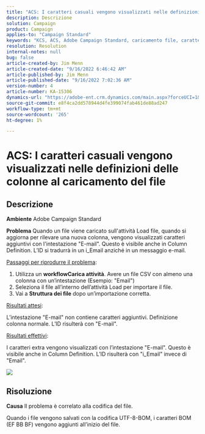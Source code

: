 ```yaml
---
title: "ACS: I caratteri casuali vengono visualizzati nelle definizioni delle colonne al caricamento del file"
description: Descrizione
solution: Campaign
product: Campaign
applies-to: "Campaign Standard"
keywords: "KCS, ACS, Adobe Campaign Standard, caricamento file, caratteri casuali, definizioni di colonne, Etichetta, ID, file caricato, caricamento attività"
resolution: Resolution
internal-notes: null
bug: false
article-created-by: Jim Menn
article-created-date: "9/16/2022 6:46:42 AM"
article-published-by: Jim Menn
article-published-date: "9/16/2022 7:02:36 AM"
version-number: 4
article-number: KA-15306
dynamics-url: "https://adobe-ent.crm.dynamics.com/main.aspx?forceUCI=1&pagetype=entityrecord&etn=knowledgearticle&id=40695b52-8b35-ed11-9db1-0022480866ad"
source-git-commit: e8f4ca2dd578944d4fe399074fab461de88ad247
workflow-type: tm+mt
source-wordcount: '265'
ht-degree: 1%

---
```


# ACS: I caratteri casuali vengono visualizzati nelle definizioni delle colonne al caricamento del file

## Descrizione


<b>Ambiente</b>
Adobe Campaign Standard

<b>Problema</b>
Quando un file viene caricato sull&#39;attività Load file, quando si aggiorna per rilevare una nuova colonna, vengono visualizzati caratteri aggiuntivi con l&#39;intestazione &quot;E-mail&quot;.
Questo è visibile anche in Column Definition.
L’ID si tradurrà in un i_Email anziché in un messaggio e-mail.

<u>Passaggi per riprodurre il problema</u>:

1. Utilizza un <b>workflow</b><b>Carica attività</b>.
Avere un file CSV con almeno una colonna con un’intestazione (Esempio: &quot;Email&quot;)
2. Seleziona il file all’interno dell’attività Load per importare il file.
3. Vai a <b>Struttura dei file</b> dopo un’importazione corretta.

<u>Risultati attesi</u>:

L’intestazione &quot;E-mail&quot; non contiene caratteri aggiuntivi.
Definizione colonna normale.
L’ID risulterà con &quot;E-mail&quot;.

<u>Risultati effettivi</u>:

I caratteri extra vengono visualizzati con l’intestazione &quot;E-mail&quot;.
Questo è visibile anche in Column Definition.
L’ID risulterà con &quot;i_Email&quot; invece di &quot;Email&quot;.

![](https://support.neolane.net/nl/jsp/previewFile.jsp?md5=0b4065125940743e01772361c3de7a42&amp;amp;ext=png&amp;amp;contentType=image/png&amp;amp;fileName=Load%20File%20Screen%20shot.png&amp;amp;__sessiontoken=___T6lIC6yifQm9PSg+71ewRkrmB1/tfKMdlN13lb9GkQA1d2ToxnddGEqJttAdN7IYNTQuGId1i+dlfO5r/nPKE5ad+kz0e8dAXoH4VqdvidxXXwq7EkJUIAIA)


## Risoluzione


<b>Causa</b>
Il problema è correlato alla codifica del file.

Quando i file vengono salvati con la codifica UTF-8-BOM, i caratteri BOM (EF BB BF) vengono aggiunti all’inizio del file.
